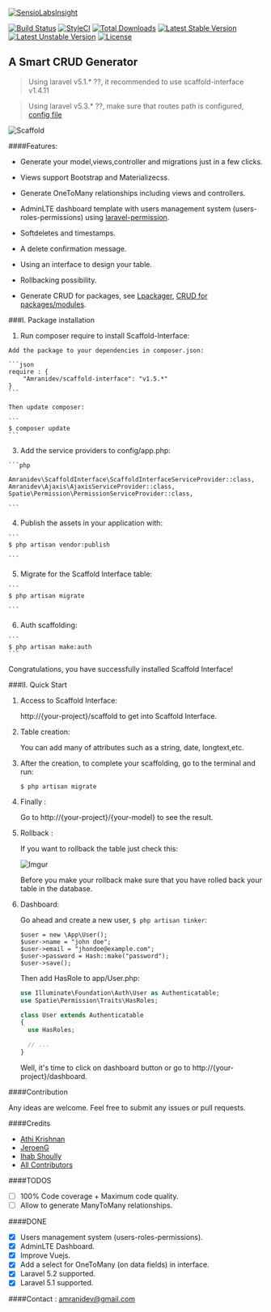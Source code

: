 [![SensioLabsInsight](https://insight.sensiolabs.com/projects/4c35ba52-551e-4d62-adb8-ff5199c54801/big.png)](https://insight.sensiolabs.com/projects/4c35ba52-551e-4d62-adb8-ff5199c54801)

[![Build Status](https://travis-ci.org/amranidev/scaffold-interface.svg?branch=master)](https://travis-ci.org/amranidev/scaffold-interface)
[![StyleCI](https://styleci.io/repos/45497055/shield?style=flat)](https://styleci.io/repos/45497055)
[![Total Downloads](https://poser.pugx.org/amranidev/scaffold-interface/downloads)](https://packagist.org/packages/amranidev/scaffold-interface)
[![Latest Stable Version](https://poser.pugx.org/amranidev/scaffold-interface/v/stable)](https://packagist.org/packages/amranidev/scaffold-interface)
[![Latest Unstable Version](https://poser.pugx.org/amranidev/scaffold-interface/v/unstable)](https://packagist.org/packages/amranidev/scaffold-interface)
[![License](https://poser.pugx.org/amranidev/scaffold-interface/license)](https://packagist.org/packages/amranidev/scaffold-interface)

## A Smart CRUD Generator

> Using laravel v5.1.* ??, it recommended to use scaffold-interface v1.4.11

> Using laravel v5.3.* ??, make sure that routes path is configured, [config file](https://github.com/amranidev/scaffold-interface/blob/master/config/config.php#L69)

![Scaffold](http://i.imgur.com/65uhrP7.gif)

####Features:

+ Generate your model,views,controller and migrations just in a few clicks.

+ Views support Bootstrap and Materializecss.

+ Generate OneToMany relationships including views and controllers.

+ AdminLTE dashboard template with users management system (users-roles-permissions) using [laravel-permission](https://github.com/spatie/laravel-permission).

+ Softdeletes and timestamps.

+ A delete confirmation message.

+ Using an interface to design your table.

+ Rollbacking possibility.

+ Generate CRUD for packages, see [Lpackager](https://github.com/amranidev/lpackager), [CRUD for packages/modules](http://amranidev.github.io/blog/site/crud-generator-for-packages/).

###I. Package installation

  1. Run composer require to install Scaffold-Interface:
  
    Add the package to your dependencies in composer.json:
    
    ```json
    require : {
        "Amranidev/scaffold-interface": "v1.5.*"
    }
    ```
    
    Then update composer:
    
    ```
    $ composer update
    ```
    
  3. Add the service providers to config/app.php:

    ```php

    Amranidev\ScaffoldInterface\ScaffoldInterfaceServiceProvider::class,
    Amranidev\Ajaxis\AjaxisServiceProvider::class,
    Spatie\Permission\PermissionServiceProvider::class,
  
    ```

  4. Publish the assets in your application with:

    ```
    $ php artisan vendor:publish
  
    ```

  5. Migrate for the Scaffold Interface table:
  
    ```
    $ php artisan migrate

    ```
  6. Auth scaffolding:
  
    ```
    $ php artisan make:auth
    ```

Congratulations, you have successfully installed Scaffold Interface!

###II. Quick Start
  
  1. Access to Scaffold Interface:
    
     http://{your-project}/scaffold to get into Scaffold Interface.
  
  2. Table creation:

     You can add many of attributes such as a string, date, longtext,etc.

  3. After the creation, to complete your scaffolding, go to the terminal and run:  
     
     ```
     $ php artisan migrate
     
     ```
  
  4. Finally :
     
     Go to http://{your-project}/{your-model} to see the result.
      
  5. Rollback :  

      If you want to rollback the table just check this:
      
      ![Imgur](http://i.imgur.com/dnYc2ZE.png)

      Before you make your rollback make sure that you have rolled back your table in the database.

  6. Dashboard:
      
      Go ahead and create a new user, `$ php artisan tinker`:
      
      ```
      $user = new \App\User();
      $user->name = "john doe";
      $user->email = "jhondoe@example.com";
      $user->password = Hash::make("password");
      $user->save();
      ```
      
      Then add HasRole to app/User.php:
      
      ```php
      use Illuminate\Foundation\Auth\User as Authenticatable;
      use Spatie\Permission\Traits\HasRoles;

      class User extends Authenticatable
      {
        use HasRoles;

        // ...
      }
      ```
      
      Well, it's time to click on dashboard button or go to http://{your-project}/dashboard.
      
####Contribution

 Any ideas are welcome. Feel free to submit any issues or pull requests.

####Credits

+ [Athi Krishnan](https://github.com/athikrishnan)
+ [JeroenG](https://github.com/Jeroen-G)
+ [Ihab Shoully](https://github.com/shoully)
+ [All Contributors](../../contributors)

####TODOS

 - [ ] 100% Code coverage + Maximum code quality.
 - [ ] Allow to generate ManyToMany relationships.

####DONE
 - [x] Users management system (users-roles-permissions).
 - [x] AdminLTE Dashboard.  
 - [x] Improve Vuejs.
 - [x] Add a select for OneToMany (on data fields) in interface.  
 - [x] Laravel 5.2 supported.
 - [x] Laravel 5.1 supported.

####Contact : amranidev@gmail.com
